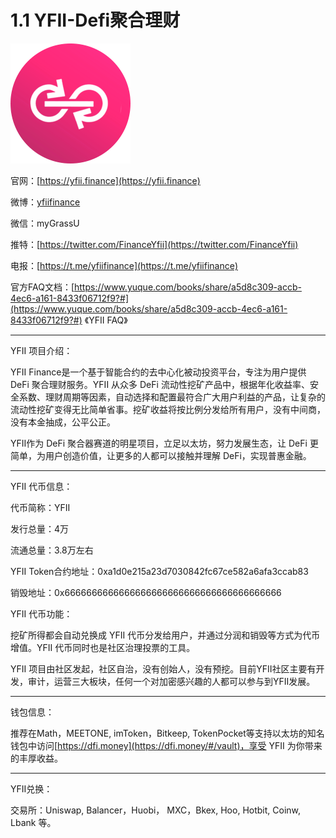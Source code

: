 # 1.1 YFII-Defi聚合理财

![logo](../img/logo.png ':size=10%')

官网：[https://yfii.finance](https://yfii.finance)

微博：[yfiifinance](https://weibo.com/u/7457747161)

微信：myGrassU

推特：[https://twitter.com/FinanceYfii](https://twitter.com/FinanceYfii)

电报：[https://t.me/yfiifinance](https://t.me/yfiifinance)

官方FAQ文档：[https://www.yuque.com/books/share/a5d8c309-accb-4ec6-a161-8433f06712f9?#](https://www.yuque.com/books/share/a5d8c309-accb-4ec6-a161-8433f06712f9?#) 《YFII FAQ》


-----------------------------


YFII 项目介绍：

YFII Finance是一个基于智能合约的去中心化被动投资平台，专注为用户提供 DeFi 聚合理财服务。YFII 从众多 DeFi 流动性挖矿产品中，根据年化收益率、安全系数、理财周期等因素，自动选择和配置最符合广大用户利益的产品，让复杂的流动性挖矿变得无比简单省事。挖矿收益将按比例分发给所有用户，没有中间商，没有本金抽成，公平公正。


YFII作为 DeFi 聚合器赛道的明星项目，立足以太坊，努力发展生态，让 DeFi 更简单，为用户创造价值，让更多的人都可以接触并理解 DeFi，实现普惠金融。 


-----------------------------


YFII 代币信息：


代币简称：YFII

发行总量：4万 

流通总量：3.8万左右

YFII Token合约地址：0xa1d0e215a23d7030842fc67ce582a6afa3ccab83

销毁地址：0x6666666666666666666666666666666666666666


YFII 代币功能：

挖矿所得都会自动兑换成 YFII 代币分发给用户，并通过分润和销毁等方式为代币增值。YFII 代币同时也是社区治理投票的工具。


YFII 项目由社区发起，社区自治，没有创始人，没有预挖。目前YFII社区主要有开发，审计，运营三大板块，任何一个对加密感兴趣的人都可以参与到YFII发展。


-----------------------------


钱包信息：

推荐在Math，MEETONE, imToken，Bitkeep, TokenPocket等支持以太坊的知名钱包中访问[https://dfi.money](https://dfi.money/#/vault)，享受 YFII 为你带来的丰厚收益。


-----------------------------


YFII兑换：

交易所：Uniswap, Balancer，Huobi， MXC，Bkex, Hoo, Hotbit, Coinw, Lbank 等。


